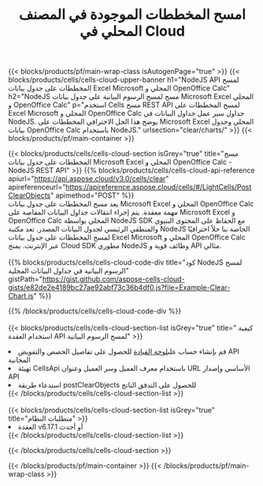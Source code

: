 ﻿---
title:  امسح المخططات الموجودة في المصنف المحلي في Cloud
description:  Cloud APIs & SDKs لمسح الرسوم البيانية على Microsoft Excel & OpenOffice Calc. مسح المخططات على جداول البيانات المحلية بواسطة Cells Cloud API. SDK يدعم أنواع لغات التطوير. وهي تشمل Android و C# و Go و Java و NodeJS و Perl و PHP و Python و Ruby و swift.
url: /ar/nodejs/clear/charts/
---
{{< blocks/products/pf/main-wrap-class isAutogenPage="true" >}}
{{< blocks/products/cells/cells-cloud-upper-banner h1="NodeJS API لمسح المخططات على جدول بيانات Excel Microsoft المحلي و OpenOffice Calc" h2="NodeJS مسح لمسح الرسوم البيانية على جدول بيانات Microsoft Excel المحلي و OpenOffice Calc" p="استخدم Cells مسح REST API لمسح المخططات على Excel Microsoft المحلي و OpenOffice Calc جداول سير عمل جداول البيانات في NodeJS. يوضح هذا الحل الاحترافي المخططات على Microsoft Excel المحلي وجدول بيانات OpenOffice Calc باستخدام NodeJS." urlsection="clear/charts/" >}}
{{< blocks/products/pf/main-container >}}

{{< blocks/products/cells/cells-cloud-section isGrey="true" title="مسح المخططات على جدول بيانات Microsoft Excel المحلي و OpenOffice Calc - NodeJS REST API" >}}
{{% blocks/products/cells/cells-cloud-api-reference apiurl="https://api.aspose.cloud/v3.0/cells/clear" apireferenceurl="https://apireference.aspose.cloud/cells/#/LightCells/PostClearObjects" apimethod="POST" %}}
<br/>
يعد مسح المخططات على جدول بيانات Microsoft Excel المحلي و OpenOffice Calc مهمة معقدة. يتم إجراء انتقالات جداول البيانات المقاصة على Microsoft Excel و OpenOffice Calc المحلي بواسطة NodeJS SDK مع الحفاظ على المحتوى البنيوي والمنطقي الرئيسي لجدول البيانات المصدر. تعد مكتبة NodeJS الخاصة بنا حلاً احترافيًا لمسح المخططات على جدول بيانات Excel Microsoft المحلي و OpenOffice Calc عبر الإنترنت. يمنح Cloud SDK مطوري NodeJS وظائف قوية و API مثالي.
<br/>
<br/>
{{% blocks/products/cells/cells-cloud-code-div title="كود NodeJS لمسح الرسوم البيانية في جداول البيانات المحلية" gistPath="https://gist.github.com/aspose-cells-cloud-gists/e82de2e4189bc27ae92abf73c36b4df0.js?file=Example-Clear-Chart.js" %}}
  
{{% /blocks/products/cells/cells-cloud-code-div %}}
<br/>
<br/>
{{< blocks/products/cells/cells-cloud-section-list isGrey="true" title=" كيفية استخدام العقدة API لمسح الرسوم البيانية" >}}
<li> قم بإنشاء حساب على<a href="https://dashboard.aspose.cloud/">لوحة القيادة</a> للحصول على تفاصيل الحصص والتفويض API المجانية</li>
<li>تهيئة CellsApi باستخدام معرف العميل وسر العميل وعنوان URL الأساسي وإصدار API</li>
<li>استدعاء طريقة postClearObjects للحصول على التدفق الناتج</li>
{{< /blocks/products/cells/cells-cloud-section-list >}}
<br/>
<br/>
{{< blocks/products/cells/cells-cloud-section-list isGrey="true" title="متطلبات النظام" >}}
<li>العقدة v6.17.1 أو أحدث</li>
{{< /blocks/products/cells/cells-cloud-section-list >}}

{{< /blocks/products/cells/cells-cloud-section >}}

{{< /blocks/products/pf/main-container >}}
{{< /blocks/products/pf/main-wrap-class >}}
